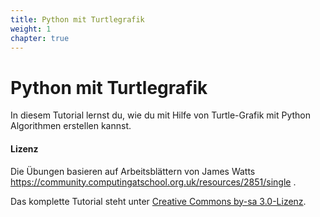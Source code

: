```yaml
---
title: Python mit Turtlegrafik
weight: 1
chapter: true
---
```


# Python mit Turtlegrafik

In diesem Tutorial lernst du, wie du mit Hilfe von Turtle-Grafik mit Python Algorithmen erstellen kannst.

#### Lizenz 

Die Übungen basieren auf Arbeitsblättern von James Watts
https://community.computingatschool.org.uk/resources/2851/single . 

Das komplette Tutorial steht unter [Creative Commons by-sa 3.0-Lizenz](https://creativecommons.org/licenses/by-sa/3.0/).



